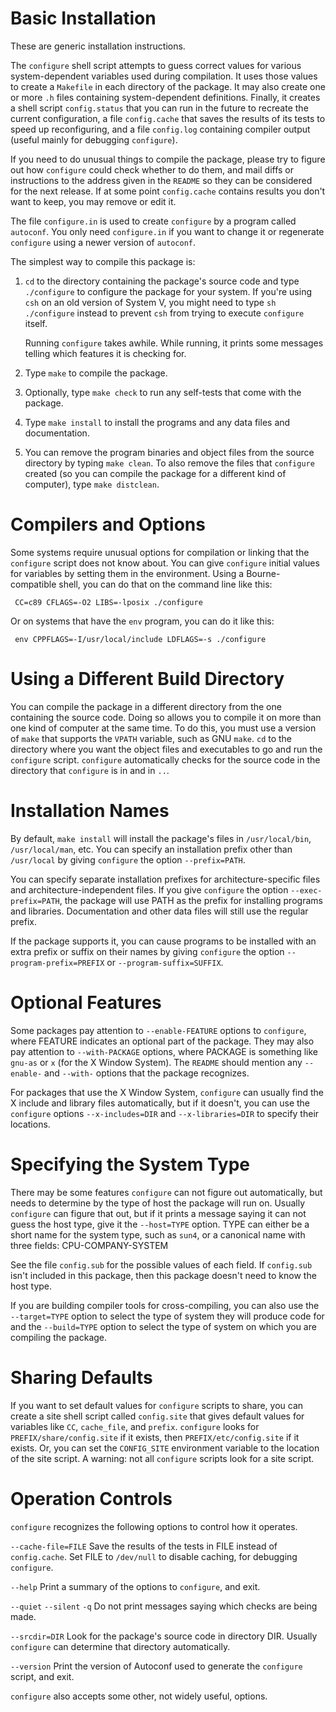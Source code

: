 Basic Installation
==================

   These are generic installation instructions.

   The `configure` shell script attempts to guess correct values for
various system-dependent variables used during compilation.  It uses
those values to create a `Makefile` in each directory of the package.
It may also create one or more `.h` files containing system-dependent
definitions.  Finally, it creates a shell script `config.status` that
you can run in the future to recreate the current configuration, a file
`config.cache` that saves the results of its tests to speed up
reconfiguring, and a file `config.log` containing compiler output
(useful mainly for debugging `configure`).

   If you need to do unusual things to compile the package, please try
to figure out how `configure` could check whether to do them, and mail
diffs or instructions to the address given in the `README` so they can
be considered for the next release.  If at some point `config.cache`
contains results you don't want to keep, you may remove or edit it.

   The file `configure.in` is used to create `configure` by a program
called `autoconf`.  You only need `configure.in` if you want to change
it or regenerate `configure` using a newer version of `autoconf`.

The simplest way to compile this package is:

  1. `cd` to the directory containing the package's source code and type
     `./configure` to configure the package for your system.  If you're
     using `csh` on an old version of System V, you might need to type
     `sh ./configure` instead to prevent `csh` from trying to execute
     `configure` itself.

     Running `configure` takes awhile.  While running, it prints some
     messages telling which features it is checking for.

  2. Type `make` to compile the package.

  3. Optionally, type `make check` to run any self-tests that come with
     the package.

  4. Type `make install` to install the programs and any data files and
     documentation.

  5. You can remove the program binaries and object files from the
     source directory by typing `make clean`.  To also remove the files
     that `configure` created (so you can compile the package for a
     different kind of computer), type `make distclean`.

Compilers and Options
=====================

   Some systems require unusual options for compilation or linking that
the `configure` script does not know about.  You can give `configure`
initial values for variables by setting them in the environment.  Using
a Bourne-compatible shell, you can do that on the command line like
this:

     CC=c89 CFLAGS=-O2 LIBS=-lposix ./configure

Or on systems that have the `env` program, you can do it like this:

     env CPPFLAGS=-I/usr/local/include LDFLAGS=-s ./configure

Using a Different Build Directory
=================================

   You can compile the package in a different directory from the one
containing the source code.  Doing so allows you to compile it on more
than one kind of computer at the same time.  To do this, you must use a
version of `make` that supports the `VPATH` variable, such as GNU
`make`.  `cd` to the directory where you want the object files and
executables to go and run the `configure` script.  `configure`
automatically checks for the source code in the directory that
`configure` is in and in `..`.

Installation Names
==================

   By default, `make install` will install the package's files in
`/usr/local/bin`, `/usr/local/man`, etc.  You can specify an
installation prefix other than `/usr/local` by giving `configure` the
option `--prefix=PATH`.

   You can specify separate installation prefixes for
architecture-specific files and architecture-independent files.  If you
give `configure` the option `--exec-prefix=PATH`, the package will use
PATH as the prefix for installing programs and libraries.
Documentation and other data files will still use the regular prefix.

   If the package supports it, you can cause programs to be installed
with an extra prefix or suffix on their names by giving `configure` the
option `--program-prefix=PREFIX` or `--program-suffix=SUFFIX`.

Optional Features
=================

   Some packages pay attention to `--enable-FEATURE` options to
`configure`, where FEATURE indicates an optional part of the package.
They may also pay attention to `--with-PACKAGE` options, where PACKAGE
is something like `gnu-as` or `x` (for the X Window System).  The
`README` should mention any `--enable-` and `--with-` options that the
package recognizes.

   For packages that use the X Window System, `configure` can usually
find the X include and library files automatically, but if it doesn't,
you can use the `configure` options `--x-includes=DIR` and
`--x-libraries=DIR` to specify their locations.

Specifying the System Type
==========================

   There may be some features `configure` can not figure out
automatically, but needs to determine by the type of host the package
will run on.  Usually `configure` can figure that out, but if it prints
a message saying it can not guess the host type, give it the
`--host=TYPE` option.  TYPE can either be a short name for the system
type, such as `sun4`, or a canonical name with three fields:
     CPU-COMPANY-SYSTEM

See the file `config.sub` for the possible values of each field.  If
`config.sub` isn't included in this package, then this package doesn't
need to know the host type.

   If you are building compiler tools for cross-compiling, you can also
use the `--target=TYPE` option to select the type of system they will
produce code for and the `--build=TYPE` option to select the type of
system on which you are compiling the package.

Sharing Defaults
================

   If you want to set default values for `configure` scripts to share,
you can create a site shell script called `config.site` that gives
default values for variables like `CC`, `cache_file`, and `prefix`.
`configure` looks for `PREFIX/share/config.site` if it exists, then
`PREFIX/etc/config.site` if it exists.  Or, you can set the
`CONFIG_SITE` environment variable to the location of the site script.
A warning: not all `configure` scripts look for a site script.

Operation Controls
==================

   `configure` recognizes the following options to control how it
operates.

`--cache-file=FILE`
     Save the results of the tests in FILE instead of `config.cache`.
     Set FILE to `/dev/null` to disable caching, for debugging
     `configure`.

`--help`
     Print a summary of the options to `configure`, and exit.

`--quiet`
`--silent`
`-q`
     Do not print messages saying which checks are being made.

`--srcdir=DIR`
     Look for the package's source code in directory DIR.  Usually
     `configure` can determine that directory automatically.

`--version`
     Print the version of Autoconf used to generate the `configure`
     script, and exit.

`configure` also accepts some other, not widely useful, options.

